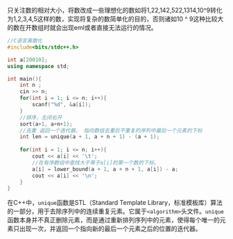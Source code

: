 只关注数的相对大小，将数改成一些理想化的数如将1,22,142,522,1314,10^9转化为1,2,3,4,5这样的数，实现将复杂的数简单化的目的，否则诸如10 ^ 9这种比较大的数在开数组时就会出现eml或者直接无法运行的情况。
```c++
//C语言离散化
#include<bits/stdc++.h>

int a[20010];
using namespace std;

int main(){
	int n ;
	cin >> n;
	for(int i = 1; i <= n; i++){
		scanf("%d", &a[i]);
	}
	//排序，左闭右开 
	sort(a+1, a+n+1);
	//去重 返回一个迭代器， 指向数组去重后不重复的序列中最后一个元素的下标
	int len = unique(a + 1, a + n + 1) - (a + 1);
	
	for(int i = 1; i <= n; i++){
		cout << a[i] << '\t';
		//在有序数组中查找大于等于a[i]的第一个数的下标。 
		a[i] = lower_bound(a + 1, a + n + 1, a[i]) - a;
		cout << a[i] << '\n';
	} 
}
```
在C++中，`unique`函数是STL（Standard Template Library，标准模板库）算法的一部分，用于去除序列中的连续重复元素。它属于`<algorithm>`头文件。`unique`函数本身并不真正删除元素，而是通过重新排列序列中的元素，使得每个唯一的元素只出现一次，并返回一个指向新的最后一个元素之后的位置的迭代器。

<!--stackedit_data:
eyJoaXN0b3J5IjpbMTcyODI4NTEwMiwzNTI4ODY1MDIsLTE5OD
YwNTg3NjZdfQ==
-->